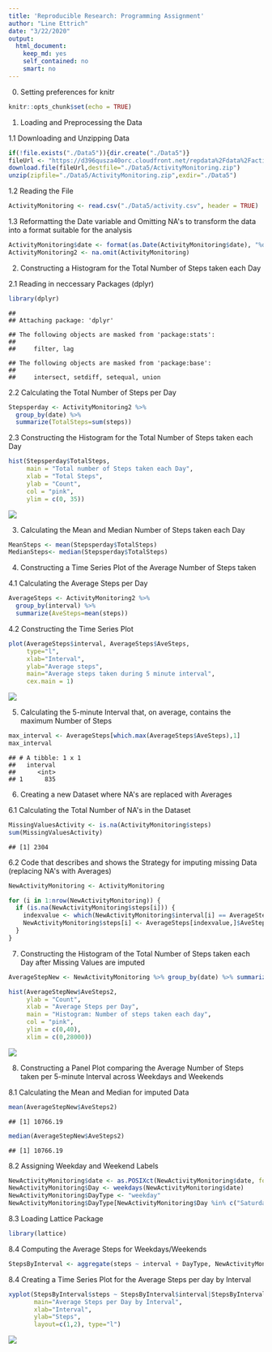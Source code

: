 ```yaml
---
title: 'Reproducible Research: Programming Assignment'
author: "Line Ettrich"
date: "3/22/2020"
output: 
  html_document: 
    keep_md: yes
    self_contained: no
    smart: no
---
```


0. Setting preferences for knitr

```r
knitr::opts_chunk$set(echo = TRUE)
```

1. Loading and Preprocessing the Data

1.1 Downloading and Unzipping Data 

```r
if(!file.exists("./Data5")){dir.create("./Data5")}
fileUrl <- "https://d396qusza40orc.cloudfront.net/repdata%2Fdata%2Factivity.zip"
download.file(fileUrl,destfile="./Data5/ActivityMonitoring.zip")
unzip(zipfile="./Data5/ActivityMonitoring.zip",exdir="./Data5")
```

1.2 Reading the File

```r
ActivityMonitoring <- read.csv("./Data5/activity.csv", header = TRUE)
```

1.3 Reformatting the Date variable and Omitting NA's to transform the data into a format suitable for the analysis

```r
ActivityMonitoring$date <- format(as.Date(ActivityMonitoring$date), "%d/%m/%y")
ActivityMonitoring2 <- na.omit(ActivityMonitoring)
```

2. Constructing a Histogram for the Total Number of Steps taken each Day

2.1 Reading in neccessary Packages (dplyr)

```r
library(dplyr)
```

```
## 
## Attaching package: 'dplyr'
```

```
## The following objects are masked from 'package:stats':
## 
##     filter, lag
```

```
## The following objects are masked from 'package:base':
## 
##     intersect, setdiff, setequal, union
```

2.2 Calculating the Total Number of Steps per Day 

```r
Stepsperday <- ActivityMonitoring2 %>% 
  group_by(date) %>% 
  summarize(TotalSteps=sum(steps))
```

2.3 Constructing the Histogram for the Total Number of Steps taken each Day 

```r
hist(Stepsperday$TotalSteps, 
     main = "Total number of Steps taken each Day", 
     xlab = "Total Steps", 
     ylab = "Count", 
     col = "pink",
     ylim = c(0, 35))
```

![](PA1_template_files/figure-html/unnamed-chunk-7-1.png)<!-- -->

3. Calculating the Mean and Median Number of Steps taken each Day

```r
MeanSteps <- mean(Stepsperday$TotalSteps)
MedianSteps<- median(Stepsperday$TotalSteps)
```

4. Constructing a Time Series Plot of the Average Number of Steps taken

4.1 Calculating the Average Steps per Day

```r
AverageSteps <- ActivityMonitoring2 %>%
  group_by(interval) %>%
  summarize(AveSteps=mean(steps))
```

4.2 Constructing the Time Series Plot

```r
plot(AverageSteps$interval, AverageSteps$AveSteps, 
     type="l",
     xlab="Interval",
     ylab="Average steps",
     main="Average steps taken during 5 minute interval",
     cex.main = 1)
```

![](PA1_template_files/figure-html/unnamed-chunk-10-1.png)<!-- -->

5. Calculating the 5-minute Interval that, on average, contains the maximum Number of Steps

```r
max_interval <- AverageSteps[which.max(AverageSteps$AveSteps),1]
max_interval
```

```
## # A tibble: 1 x 1
##   interval
##      <int>
## 1      835
```

6. Creating a new Dataset where NA's are replaced with Averages 

6.1 Calculating the Total Number of NA's in the Dataset

```r
MissingValuesActivity <- is.na(ActivityMonitoring$steps)
sum(MissingValuesActivity)
```

```
## [1] 2304
```

6.2 Code that describes and shows the Strategy for imputing missing Data (replacing NA's with Averages)

```r
NewActivityMonitoring <- ActivityMonitoring

for (i in 1:nrow(NewActivityMonitoring)) {
  if (is.na(NewActivityMonitoring$steps[i])) {
    indexvalue <- which(NewActivityMonitoring$interval[i] == AverageSteps$interval)
    NewActivityMonitoring$steps[i] <- AverageSteps[indexvalue,]$AveSteps
  }
}
```

7. Constructing the Histogram of the Total Number of Steps taken each Day after Missing Values are imputed

```r
AverageStepNew <- NewActivityMonitoring %>% group_by(date) %>% summarize(AveSteps2= sum(steps))

hist(AverageStepNew$AveSteps2,
     ylab = "Count",
     xlab = "Average Steps per Day",
     main = "Histogram: Number of steps taken each day",
     col = "pink",
     ylim = c(0,40),
     xlim = c(0,28000))
```

![](PA1_template_files/figure-html/unnamed-chunk-14-1.png)<!-- -->

8. Constructing a Panel Plot comparing the Average Number of Steps taken per 5-minute Interval across Weekdays and Weekends

8.1 Calculating the Mean and Median for imputed Data

```r
mean(AverageStepNew$AveSteps2)
```

```
## [1] 10766.19
```

```r
median(AverageStepNew$AveSteps2)
```

```
## [1] 10766.19
```

8.2 Assigning Weekday and Weekend Labels 

```r
NewActivityMonitoring$date <- as.POSIXct(NewActivityMonitoring$date, format = "%d/%m/%y")
NewActivityMonitoring$Day <- weekdays(NewActivityMonitoring$date)
NewActivityMonitoring$DayType <- "weekday"
NewActivityMonitoring$DayType[NewActivityMonitoring$Day %in% c("Saturday", "Sunday")] <- "weekend"
```

8.3 Loading Lattice Package

```r
library(lattice)
```

8.4 Computing the Average Steps for Weekdays/Weekends

```r
StepsByInterval <- aggregate(steps ~ interval + DayType, NewActivityMonitoring, mean)
```

8.4 Creating a Time Series Plot for the Average Steps per day by Interval

```r
xyplot(StepsByInterval$steps ~ StepsByInterval$interval|StepsByInterval$DayType, 
       main="Average Steps per Day by Interval",
       xlab="Interval", 
       ylab="Steps",
       layout=c(1,2), type="l")
```

![](PA1_template_files/figure-html/unnamed-chunk-19-1.jpg)
